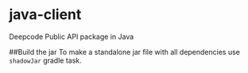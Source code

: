 # java-client
Deepcode Public API package in Java

##Build the jar
To make a standalone jar file with all dependencies use `shadowJar` gradle task.